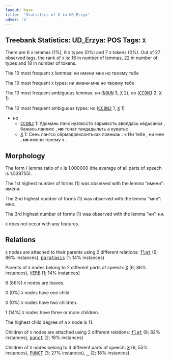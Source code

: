 ```yaml
---
layout: base
title:  'Statistics of X in UD_Erzya'
udver: '2'
---
```


## Treebank Statistics: UD_Erzya: POS Tags: `X`

There are 6 `X` lemmas (1%), 6 `X` types (0%) and 7 `X` tokens (0%).
Out of 27 observed tags, the rank of `X` is: 16 in number of lemmas, 22 in number of types and 18 in number of tokens.

The 10 most frequent `X` lemmas: ни имени мне но твоему тебе

The 10 most frequent `X` types:  ни имени мне но твоему тебе

The 10 most frequent ambiguous lemmas: ни (<tt><a href="myv-pos-NOUN.html">NOUN</a></tt> 3, <tt><a href="myv-pos-X.html">X</a></tt> 2), но (<tt><a href="myv-pos-CCONJ.html">CCONJ</a></tt> 2, <tt><a href="myv-pos-X.html">X</a></tt> 1)

The 10 most frequent ambiguous types:  но (<tt><a href="myv-pos-CCONJ.html">CCONJ</a></tt> 1, <tt><a href="myv-pos-X.html">X</a></tt> 1)


* но
  * <tt><a href="myv-pos-CCONJ.html">CCONJ</a></tt> 1: Удомань пачк нузякссто зярыяксть аволдась кедьсэнзэ , бажась панемс , <b>но</b> тонат тандадыльть а куватьс .
  * <tt><a href="myv-pos-X.html">X</a></tt> 1: Сень лангсо сёрмадовксонтькак ловнызь : « Ни тебе , ни мне , <b>но</b> имени твоему » .

## Morphology

The form / lemma ratio of `X` is 1.000000 (the average of all parts of speech is 1.538755).

The 1st highest number of forms (1) was observed with the lemma “имени”: имени.

The 2nd highest number of forms (1) was observed with the lemma “мне”: мне.

The 3rd highest number of forms (1) was observed with the lemma “ни”: ни.

`X` does not occur with any features.


## Relations

`X` nodes are attached to their parents using 2 different relations: <tt><a href="myv-dep-flat.html">flat</a></tt> (6; 86% instances), <tt><a href="myv-dep-parataxis.html">parataxis</a></tt> (1; 14% instances)

Parents of `X` nodes belong to 2 different parts of speech: <tt><a href="myv-pos-X.html">X</a></tt> (6; 86% instances), <tt><a href="myv-pos-VERB.html">VERB</a></tt> (1; 14% instances)

6 (86%) `X` nodes are leaves.

0 (0%) `X` nodes have one child.

0 (0%) `X` nodes have two children.

1 (14%) `X` nodes have three or more children.

The highest child degree of a `X` node is 11.

Children of `X` nodes are attached using 2 different relations: <tt><a href="myv-dep-flat.html">flat</a></tt> (9; 82% instances), <tt><a href="myv-dep-punct.html">punct</a></tt> (2; 18% instances)

Children of `X` nodes belong to 3 different parts of speech: <tt><a href="myv-pos-X.html">X</a></tt> (6; 55% instances), <tt><a href="myv-pos-PUNCT.html">PUNCT</a></tt> (3; 27% instances), <tt><a href="myv-dep-_.html">_</a></tt> (2; 18% instances)

